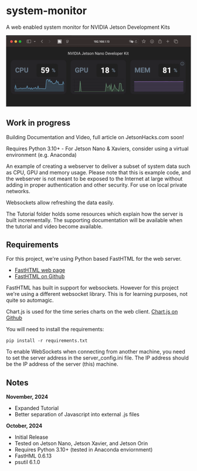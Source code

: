 # system-monitor
A web enabled system monitor for NVIDIA Jetson Development Kits

![Remote monitor of Jetson Nano](images/sys_mon_nano.gif)
## Work in progress

Building Documentation and Video, full article on JetsonHacks.com soon!

Requires Python 3.10+ - For Jetson Nano & Xaviers, consider using a virtual environment (e.g. Anaconda)

An example of creating a webserver to deliver a subset of system data such as CPU, GPU and memory usage. Please note that this is example code, and the webserver is not meant to be exposed to the Internet at large without adding in proper authentication and other security. For use on local private networks.

Websockets allow refreshing the data easily.

The Tutorial folder holds some resources which explain how the server is built incrementally. The supporting documentation will be available when the tutorial and video become available.

## Requirements
For this project, we're using Python based FastHTML for the web server.
* [FastHTML web page](https://fastht.ml)
* [FastHTML on Github](https://github.com/AnswerDotAI/fasthtml)

FastHTML has built in support for websockets. However for this project we're using a different websocket library. This is for learning purposes, not quite so automagic.

Chart.js is used for the time series charts on the web client. [Chart.js on Github](https://github.com/chartjs/Chart.js)

You will need to install the requirements:
```
pip install -r requirements.txt
```

To enable WebSockets when connecting from another machine, you need to set the server address in the server_config.ini file. The IP address should be the IP address of the server (this) machine.

## Notes
**November, 2024**
* Expanded Tutorial 
* Better separation of Javascript into external .js files

**October, 2024**
* Initial Release
* Tested on Jetson Nano, Jetson Xavier, and Jetson Orin
* Requires Python 3.10+ (tested in Anaconda enviornment)
* FastHML 0.6.13
* psutil 6.1.0
